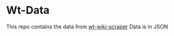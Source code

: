 # Wt-Data
This repo contains the data from [wt-wiki-scraper](https://github.com/natgo/wt-wiki-scraper)
Data is in JSON
